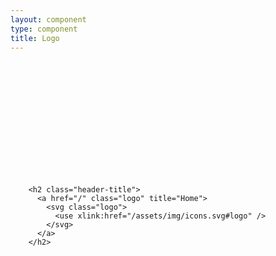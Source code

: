 ```yaml
---
layout: component
type: component
title: Logo
---
```


<div class="force-clear">
  <h2 class="header-title">
    <a href="/" class="logo" title="Home">
      <svg class="logo">
        <use xlink:href="{{ '/assets/img/icons.svg#logo' |
           prepend: site.baseurl }}"/>
      </svg>
    </a>
  </h2>
</div>

<pre>
  <code>
    &lt;h2 class="header-title">
      &lt;a href="/" class="logo" title="Home">
        &lt;svg class="logo">
          &lt;use xlink:href="/assets/img/icons.svg#logo" />
        &lt;/svg>
      &lt;/a>
    &lt;/h2>
  </code>
</pre>
